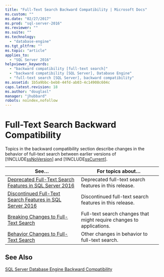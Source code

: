 ```yaml
---
title: "Full-Text Search Backward Compatibility | Microsoft Docs"
ms.custom: ""
ms.date: "02/27/2017"
ms.prod: "sql-server-2016"
ms.reviewer: ""
ms.suite: ""
ms.technology: 
  - "database-engine"
ms.tgt_pltfrm: ""
ms.topic: "article"
applies_to: 
  - "SQL Server 2016"
helpviewer_keywords: 
  - "backward compatibility [full-text search]"
  - "backward compatibility [SQL Server], Database Engine"
  - "full-text search [SQL Server], backward compatibility"
ms.assetid: 1b5a9bbc-beb8-44fd-ab03-4c14908c604c
caps.latest.revision: 18
ms.author: "douglasl"
manager: "jhubbard"
robots: noindex,nofollow
---
```

# Full-Text Search Backward Compatibility
  Topics in the backward compatibility section describe changes in the behavior of full-text search between earlier versions of [!INCLUDE[ssNoVersion](../a9notintoc/includes/ssnoversion-md.md)] and [!INCLUDE[ssCurrent](../a9notintoc/includes/sscurrent-md.md)].  
  
|See…|For topics about…|  
|----------|-----------------------|  
|[Deprecated Full-Text Search Features in SQL Server 2016](../relational-databases/search/deprecated-full-text-search-features-in-sql-server-2016.md)|Deprecated full-text search features in this release.|  
|[Discontinued Full-Text Search Features in SQL Server 2016](../a9retired/discontinued-full-text-search-features-in-sql-server-2016.md)|Discontinued full-text search features in this release.|  
|[Breaking Changes to Full-Text Search](../a9retired/breaking-changes-to-full-text-search.md)|Full-text search changes that might require changes to applications.|  
|[Behavior Changes to Full-Text Search](../a9retired/behavior-changes-to-full-text-search.md)|Other changes in behavior to full-text search.|  
  
## See Also  
 [SQL Server Database Engine Backward Compatibility](../database-engine/sql-server-database-engine-backward-compatibility.md)  
  
  